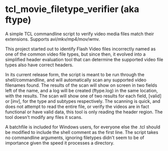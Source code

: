 # tcl_movie_filetype_verifier (aka ftype)
A simple TCL commandline script to verify video media files match their extensions. Supports avi/mkv/mp4/mov/wmv.

This project started out to identify Flash Video files incorrectly named as one of the common video file types,
but since then, it evolved into a simplified header evaluation tool that can determine the supported video file
types also have correct headers.

In its current release form, the script is meant to be run through the shell/commandline, and will automatically
scan any supported video filenames found. The results of the scan will show on screen in two fields left of the
name, and a log will be created (ftype.log) in the same location, with the results. The scan will show one of two
results for each field, [valid] or [*inv*], for the type and subtypes respectively. The scanning is quick, and
does not attempt to read the entire file, or verify the videos are in fact functional or have valid data, this
tool is only reading the header region. The tool doesn't modify any files it scans.

A batchfile is included for Windows users, for everyone else the .tcl should be modified to include the shell 
comment as the first line. The script takes no commandline arguments, ignoring filetypes didn't seem to be of
importance given the speed it processes a directory.
